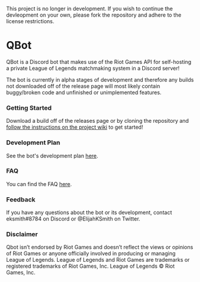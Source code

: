 This project is no longer in development. If you wish to continue the devleopment on your own, please fork the repository and adhere to the license restrictions.

# QBot
QBot is a Discord bot that makes use of the Riot Games API for self-hosting a private League of Legends matchmaking system in a Discord server!

The bot is currently in alpha stages of development and therefore any builds not downloaded off of the release page will most likely contain buggy/broken code and unfinished or unimplemented features.

### Getting Started

Download a build off of the releases page or by cloning the repository and [follow the instructions on the project wiki](https://github.com/ElijahKSmith/QBot/wiki/Getting-Started) to get started!

### Development Plan

See the bot's development plan [here](https://github.com/ElijahKSmith/QBot/wiki/Development-Plan).

### FAQ

You can find the FAQ [here](https://github.com/ElijahKSmith/QBot/wiki/FAQ).

### Feedback

If you have any questions about the bot or its development, contact eksmith#8784 on Discord or @ElijahKSmith on Twitter.

### Disclaimer

Qbot isn’t endorsed by Riot Games and doesn’t reflect the views or opinions of Riot Games or anyone officially involved in producing or managing League of Legends. League of Legends and Riot Games are trademarks or registered trademarks of Riot Games, Inc. League of Legends © Riot Games, Inc.
